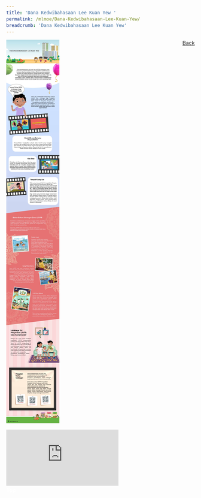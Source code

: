 ```yaml
---
title: 'Dana Kedwibahasaan Lee Kuan Yew '
permalink: /mlmoe/Dana-Kedwibahasaan-Lee-Kuan-Yew/
breadcrumb: 'Dana Kedwibahasaan Lee Kuan Yew'
---
```

<!-- Global site tag (gtag.js) - Google Ads: 726049306 -->
<script async src="https://www.googletagmanager.com/gtag/js?id=AW-726049306"></script>
<script>
  window.dataLayer = window.dataLayer || [];
  function gtag(){dataLayer.push(arguments);}
  gtag('js', new Date());

  gtag('config', 'AW-726049306');
</script>
<a href="/gallery/pameran- bahasa- melayu-malay-language-exhibitions-e/community-partners/" style="float:right;">Back</a>
 <img src="/images/Test-LKYFB-Header-Footer-nologo.jpg"> <br/>
<div class="video-container">
  <iframe src="https://www.youtube.com/embed/51wFosK9cGI" frameborder="0" allow="accelerometer; autoplay; encrypted-media; gyroscope; picture-in-picture" allowfullscreen></iframe>
<br/>
</div>

<div class="btntop"><a href="#top" style="text-decoration:none;"><span style="color:white"><b>Top</b></span></a></div>
